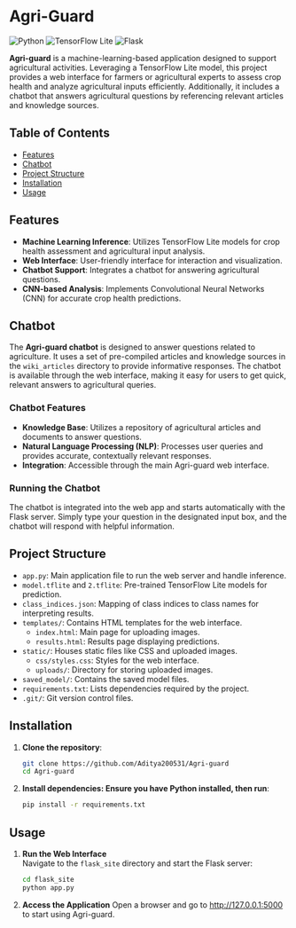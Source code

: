 # Agri-Guard

![Python](https://img.shields.io/badge/Python-3.8%2B-blue)
![TensorFlow Lite](https://img.shields.io/badge/TensorFlow%20Lite-2.x-orange)
![Flask](https://img.shields.io/badge/Flask-2.x-green)

**Agri-guard** is a machine-learning-based application designed to support agricultural activities. Leveraging a TensorFlow Lite model, this project provides a web interface for farmers or agricultural experts to assess crop health and analyze agricultural inputs efficiently. Additionally, it includes a chatbot that answers agricultural questions by referencing relevant articles and knowledge sources.

## Table of Contents
- [Features](#features)
- [Chatbot](#chatbot)
- [Project Structure](#project-structure)
- [Installation](#installation)
- [Usage](#usage)


## Features

- **Machine Learning Inference**: Utilizes TensorFlow Lite models for crop health assessment and agricultural input analysis.
- **Web Interface**: User-friendly interface for interaction and visualization.
- **Chatbot Support**: Integrates a chatbot for answering agricultural questions.
- **CNN-based Analysis**: Implements Convolutional Neural Networks (CNN) for accurate crop health predictions.


## Chatbot

The **Agri-guard chatbot** is designed to answer questions related to agriculture. It uses a set of pre-compiled articles and knowledge sources in the `wiki_articles` directory to provide informative responses. The chatbot is available through the web interface, making it easy for users to get quick, relevant answers to agricultural queries.

### Chatbot Features

- **Knowledge Base**: Utilizes a repository of agricultural articles and documents to answer questions.
- **Natural Language Processing (NLP)**: Processes user queries and provides accurate, contextually relevant responses.
- **Integration**: Accessible through the main Agri-guard web interface.

### Running the Chatbot

The chatbot is integrated into the web app and starts automatically with the Flask server. Simply type your question in the designated input box, and the chatbot will respond with helpful information.

## Project Structure

- `app.py`: Main application file to run the web server and handle inference.
- `model.tflite` and `2.tflite`: Pre-trained TensorFlow Lite models for prediction.
- `class_indices.json`: Mapping of class indices to class names for interpreting results.
- `templates/`: Contains HTML templates for the web interface.
  - `index.html`: Main page for uploading images.
  - `results.html`: Results page displaying predictions.
- `static/`: Houses static files like CSS and uploaded images.
  - `css/styles.css`: Styles for the web interface.
  - `uploads/`: Directory for storing uploaded images.
- `saved_model/`: Contains the saved model files.
- `requirements.txt`: Lists dependencies required by the project.
- `.git/`: Git version control files.

## Installation

1. **Clone the repository**:
   ```bash
   git clone https://github.com/Aditya200531/Agri-guard
   cd Agri-guard
   ```
2. **Install dependencies: Ensure you have Python installed, then run**:
   ```bash
   pip install -r requirements.txt
   ```

## Usage

1. **Run the Web Interface**  
   Navigate to the `flask_site` directory and start the Flask server:
   ```bash
   cd flask_site
   python app.py
   ```
2. **Access the Application**
   Open a browser and go to http://127.0.0.1:5000 to start using Agri-guard.
   


